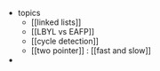 - topics
    - [[linked lists]]
    - [[LBYL vs EAFP]]
    - [[cycle detection]]
    - [[two pointer]] : [[fast and slow]]
- 
